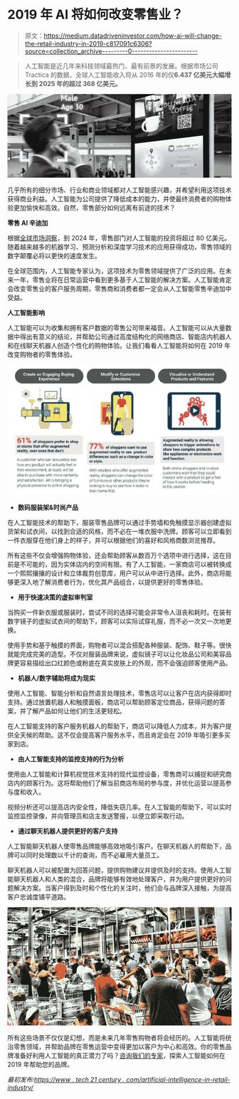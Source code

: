 # 2019 年 AI 将如何改变零售业？

> 原文：<https://medium.datadriveninvestor.com/how-ai-will-change-the-retail-industry-in-2019-c817091c6306?source=collection_archive---------0----------------------->

> 人工智能是近几年来科技领域最热门、最有前景的发展。根据市场公司 Tractica 的数据，全球人工智能收入将从 2016 年的仅**6.437 亿美元大幅增长到 2025 年的超过 368 亿美元。**

![](img/a8ac5e0cb20f17eeb3ce158f670e0294.png)

几乎所有的细分市场、行业和商业领域都对人工智能感兴趣，并希望利用这项技术获得商业利益。人工智能为公司提供了降低成本的能力，并使最终消费者的购物体验更加愉快和高效。自然，零售部分如何远离有前途的技术？

**零售 AI 辛迪加**

根据[全球市场洞察](https://www.gminsights.com/industry-analysis/artificial-intelligence-ai-retail-market)，到 2024 年，零售部门对人工智能的投资将超过 80 亿美元。随着越来越多的机器学习、预测分析和深度学习技术的应用获得成功，零售领域的数字颠覆必将以更快的速度发生。

在全球范围内，人工智能专家认为，这项技术为零售领域提供了广泛的应用。在未来一年，零售业将在日常运营中看到更多基于人工智能的解决方案。人工智能肯定会改变零售业的客户服务周期，零售商和消费者都一定会从人工智能零售辛迪加中受益。

**人工智能影响**

人工智能可以为收集和拥有客户数据的零售公司带来福音。人工智能可以从大量数据中得出有意义的结论，并帮助公司通过高度结构化的网络商店、智能店内机器人和在线聊天机器人创造个性化的购物体验。让我们看看人工智能将如何在 2019 年改变购物者的零售体验。

![](img/881974116d4b1ba8f3f1999e82c8aa57.png)

*   **数码服装架&时尚产品**

在人工智能技术的帮助下，服装零售品牌可以通过手势墙和免触摸显示器创建虚拟货架和试衣间，以找到合适的风格，而不必在一堆衣服中洗牌。顾客可以立即看到一件衣服穿在他们身上的样子，并可以根据他们的喜好和风格商数浏览推荐。

所有这些不仅会增强购物体验，还会帮助顾客从数百万个选项中进行选择，这在目前是不可能的，因为实体店内的空间有限。有了人工智能，一家商店可以被转换成一个熙熙攘攘的设计和立体裁剪创意库，用户可以从中进行选择。此外，商店将能够更深入地了解消费者行为，优化其产品组合，以提供更好的零售体验。

*   **用于快速决策的虚拟审判室**

当购买一件新衣服或服装时，尝试不同的选择可能会非常令人沮丧和耗时。在装有数字镜子的虚拟试衣间的帮助下，顾客可以实际试穿礼服，而不必一次又一次地更换。

使用手势和基于触摸的界面，购物者可以混合搭配各种服装、配饰、鞋子等。很快就能完成完美的造型。不仅对服装品牌来说，虚拟镜子可以让化妆品公司和美容品牌更容易描绘出口红颜色或粉底在真实皮肤上的外观，而不会强迫顾客使用产品。

*   **机器人/数字辅助将成为现实**

使用人工智能、智能分析和自然语言处理技术，零售店可以让客户在店内获得即时支持。通过放置机器人和触摸面板，商店可以帮助顾客定位商品，获得问题的答案，并了解产品如何让他们的生活更轻松。

在人工智能支持的客户服务机器人的帮助下，商店可以降低人力成本，并为客户提供全天候的帮助。这不仅会提高客户服务水平，而且肯定会在 2019 年吸引更多买家到店。

*   **由人工智能支持的监控支持的行为分析**

使用由人工智能和计算机视觉技术支持的现代监控设备，零售商可以捕捉和研究商店内的顾客行为。这将帮助他们了解当前商店布局的参与度，并优化运营以提高参与度和收入。

视频分析还可以提高店内安全性，降低失窃几率。在人工智能的帮助下，可以实时监控监控录像，并向管理员和店主发送警报，以便立即采取行动。

*   **通过聊天机器人提供更好的客户支持**

人工智能聊天机器人使零售品牌能够高效地吸引客户。在聊天机器人的帮助下，品牌可以同时处理数以千计的查询，而不必雇用大量员工。

聊天机器人可以被配置为回答问题，提供购物建议并提供及时的支持。使用人工智能聊天机器人和人类的混合，品牌将能够有效地处理客户，并为用户提供更好的问题解决方案。当客户得到及时和个性化的关注时，他们会与品牌深入接触，为提高客户忠诚度铺平道路。

![](img/c6d666eabd9917db579a72665d3f84ed.png)

所有这些场景不仅仅是幻想，而是未来几年零售购物者将会经历的。人工智能将统治零售领域，并帮助品牌在零售运营中变得更加以客户为中心和高效。你的零售品牌准备好利用人工智能的真正潜力了吗？[咨询我们的专家](https://nurturingtechnolab.com/contact-us.html)，探索人工智能如何在 2019 年帮助您的品牌。

*最初发布:*[*https://www . tech 21 century . com/artificial-intelligence-in-retail-industry/*](https://www.tech21century.com/artificial-intelligence-in-retail-industry/)